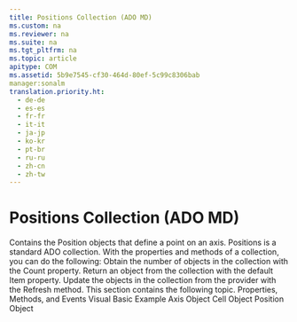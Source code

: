 ```yaml
---
title: Positions Collection (ADO MD)
ms.custom: na
ms.reviewer: na
ms.suite: na
ms.tgt_pltfrm: na
ms.topic: article
apitype: COM
ms.assetid: 5b9e7545-cf30-464d-80ef-5c99c8306bab
manager:sonalm
translation.priority.ht: 
  - de-de
  - es-es
  - fr-fr
  - it-it
  - ja-jp
  - ko-kr
  - pt-br
  - ru-ru
  - zh-cn
  - zh-tw
---
```

# Positions Collection (ADO MD)
<?xml version="1.0" encoding="utf-8"?>
<developerReferenceWithoutSyntaxDocument xmlns="http://ddue.schemas.microsoft.com/authoring/2003/5" xmlns:xlink="http://www.w3.org/1999/xlink" xmlns:xsi="http://www.w3.org/2001/XMLSchema-instance" xsi:schemaLocation="http://ddue.schemas.microsoft.com/authoring/2003/5 http://dduestorage.blob.core.windows.net/ddueschema/developer.xsd">
  <introduction>
    <para>Contains the <legacyLink xlink:href="91eab784-3ce9-41d6-a840-9b0939ca0608">Position</legacyLink> objects that define a point on an axis.</para>
  </introduction>
  <languageReferenceRemarks>
    <content>
      <para>
        <legacyBold>Positions</legacyBold> is a standard ADO collection. With the properties and methods of a collection, you can do the following:  </para>
      <list class="bullet">
        <listItem>
          <para>Obtain the number of objects in the collection with the <legacyLink xlink:href="da9ccd1f-d402-41a2-940c-45556fc5340d">Count</legacyLink> property.</para>
        </listItem>
        <listItem>
          <para>Return an object from the collection with the default <legacyLink xlink:href="e11484bb-c5c7-42d8-9bb8-21572125d727">Item</legacyLink> property.</para>
        </listItem>
        <listItem>
          <para>Update the objects in the collection from the provider with the <legacyLink xlink:href="089b7ca7-684f-4259-8032-5bd1ecc54426">Refresh</legacyLink> method.</para>
        </listItem>
      </list>
      <para>This section contains the following topic.  </para>
      <list class="bullet">
        <listItem>
          <para>
            <legacyLink xlink:href="56091fcb-71e1-463a-b8ae-c09108eece2f">Properties, Methods, and Events</legacyLink>           </para>
        </listItem>
      </list>
    </content>
  </languageReferenceRemarks>
  <relatedTopics>
<link xlink:href="2666ad1c-b48e-4b2c-b269-5a9f4e4a7810">Visual Basic Example</link>
<link xlink:href="5f498c9a-b1e7-4e6e-9ae6-71eadaf9aada">Axis Object</link>
<link xlink:href="dcc2f044-b785-4a29-9bc5-b673f66eedf9">Cell Object</link>
<link xlink:href="91eab784-3ce9-41d6-a840-9b0939ca0608">Position Object</link>
</relatedTopics>
</developerReferenceWithoutSyntaxDocument>